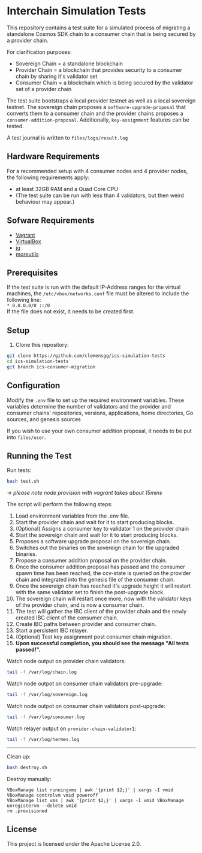 # Interchain Simulation Tests

This repository contains a test suite for a simulated process of migrating a standalone Cosmos SDK chain to a consumer chain that is being secured by a provider chain.

For clarification purposes:
*   Sovereign Chain = a standalone blockchain
*   Provider Chain = a blockchain that provides security to a consumer chain by sharing it's validator set
*   Consumer Chain = a blockchain which is being secured by the validator set of a provider chain

The test suite bootstraps a local provider testnet as well as a local sovereign testnet.
The sovereign chain proposes a `software-upgrade-proposal` that converts them to a consumer chain and the provider chains proposes a `consumer-addition-proposal`. Additionally, `key-assignment` features can be tested.

A test journal is written to `files/logs/result.log`

## Hardware Requirements
For a recommended setup with 4 consumer nodes and 4 provider nodes, the following requirements apply:
- at least 32GB RAM and a Quad Core CPU
- (The test suite can be run with less than 4 validators, but then weird behaviour may appear.)
## Sofware Requirements
- [Vagrant](https://www.vagrantup.com/downloads.html)
- [VirtualBox](https://www.virtualbox.org/wiki/Downloads)
- [jq](https://stedolan.github.io/jq/download)
- [moreutils](https://joeyh.name/code/moreutils)

## Prerequisites
If the test suite is run with the default IP-Address ranges for the virtual machines,
the `/etc/vbox/networks.conf` file must be altered to include the following line:  
`* 0.0.0.0/0 ::/0`  
If the file does not exist, it needs to be created first.

## Setup

1. Clone this repository:

```bash
git clone https://github.com/clemensgg/ics-simulation-tests
cd ics-simulation-tests
git branch ics-consumer-migration
```

## Configuration

Modify the `.env` file to set up the required environment variables. These variables determine the number of validators and the provider and consumer chains' repositories, versions, applications, home directories, Go sources, and genesis sources

If you wish to use your own consumer addition proposal, it needs to be put into `files/user`.


## Running the Test

Run tests:
```bash
bash test.sh
```

_-> please note node provision with vagrant takes about 15mins_

The script will perform the following steps:

1. Load environment variables from the .env file.
2. Start the provider chain and wait for it to start producing blocks.
3. (Optional) Assigns a consumer key to validator 1 on the provider chain
3. Start the sovereign chain and wait for it to start producing blocks.
4. Proposes a software upgrade proposal on the sovereign chain.
5. Switches out the binaries on the sovereign chain for the upgraded binaries.
7. Propose a consumer addition proposal on the provider chain.
8. Once the consumer addition proposal has passed and the consumer spawn time has been reached, the ccv-state is queried on the provider chain and integrated into the genesis file of the consumer chain.
9. Once the sovereign chain has reached it's upgrade height it will restart with the same validator set to finish the post-upgrade block.
10. The sovereign chain will restart once more, now with the validator keys of the provider chain, and is now a consumer chain.
11. The test will gather the IBC client of the provider chain and the newly created IBC client of the consumer chain.
8. Create IBC paths between provider and consumer chain.
9. Start a persistent IBC relayer.
10. (Optional) Test key assignment post consumer chain migration.
11. **Upon successful completion, you should see the message "All tests passed!".**

Watch node output on provider chain validators: 
```sh
tail -f /var/log/chain.log
```
Watch node outpot on consumer chain validators pre-upgrade:
```sh
tail -f /var/log/sovereign.log
```
Watch node outpot on consumer chain validators post-upgrade:
```sh
tail -f /var/log/consumer.log
```
Watch relayer output on `provider-chain-validator1`: 
```sh
tail -f /var/log/hermes.log
```

---
Clean up:
```sh
bash destroy.sh
```
Destroy manually:
```
VBoxManage list runningvms | awk '{print $2;}' | xargs -I vmid VBoxManage controlvm vmid poweroff
VBoxManage list vms | awk '{print $2;}' | xargs -I vmid VBoxManage unregistervm --delete vmid
rm .provisioned
```

## License

This project is licensed under the Apache License 2.0.